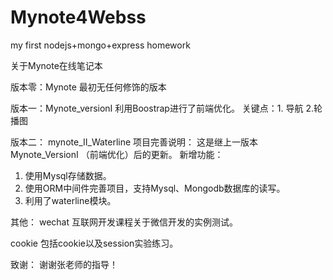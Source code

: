 # Mynote4Webss
my first nodejs+mongo+express homework

关于Mynote在线笔记本

版本零：Mynote
最初无任何修饰的版本

版本一：Mynote_versionI
利用Boostrap进行了前端优化。
关键点：1. 导航 2.轮播图

版本二： mynote_II_Waterline
项目完善说明：
这是继上一版本Mynote_VersionI （前端优化）后的更新。
新增功能：
1.	使用Mysql存储数据。
2.	使用ORM中间件完善项目，支持Mysql、Mongodb数据库的读写。
3.	利用了waterline模块。


其他：
wechat
互联网开发课程关于微信开发的实例测试。

cookie
包括cookie以及session实验练习。

致谢：
谢谢张老师的指导！
